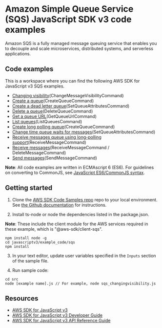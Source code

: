 # Amazon Simple Queue Service (SQS) JavaScript SDK v3 code examples
Amazon SQS is a fully managed message queuing service that enables you to decouple and scale microservices, distributed systems, and serverless applications.

## Code examples
This is a workspace where you can find the following AWS SDK for JavaScript v3 SQS examples. 
- [Changing visibility](src/sqs_changingvisibility.js)(ChangeMessageVisibilityCommand)
- [Create a queue](src/sqs_createqueue.js)(CreateQueueCommand)
- [Create a dead letter queue](src/sqs_deadletterqueue.js)(SetQueueAttributesCommand)
- [Delete a queue](src/sqs_deletequeue.js)(DeleteQueueCommand)
- [Get a queue URL](src/sqs_getqueueurl.js)(GetQueueUrlCommand)
- [List queues](src/sqs_listqueues.js)(ListQueuesCommand)
- [Create long polling queue](src/sqs_longpolling_createqueue.js)(CreateQueueCommand)
- [Change time queue waits for messages](src/sqs_longpolling_existingqueue.js)(SetQueueAttributesCommand)
- [Receive messages queue using long-polling support](src/sqs_longpolling_receivemessage.js)(ReceiveMessageCommand)
- [Receive messages](src/sqs_receivemessage.js)(ReceiveMessageCommand / DeleteMessageCommand)
- [Send messages](src/sqs_sendmessage.js)(SendMessageCommand)

**Note**: All code examples are written in ECMAscript 6 (ES6). For guidelines on converting to CommonJS, see 
[JavaScript ES6/CommonJS syntax](https://docs.aws.amazon.com/sdk-for-javascript/v3/developer-guide/sdk-example-javascript-syntax.html).

## Getting started

1. Clone the [AWS SDK Code Samples repo](https://github.com/awsdocs/aws-doc-sdk-examples) repo to your local environment. See [the Github documentation](https://docs.github.com/en/github/creating-cloning-and-archiving-repositories/cloning-a-repository) for instructions.

2. Install ts-node or node the dependencies listed in the package.json.

**Note**: These include the client module for the AWS services required in these example, 
which is "@aws-sdk/client-sqs".
```
npm install node -g
cd javascriptv3/example_code/sqs
npm install
```


3. In your text editor, update user variables specified in the ```Inputs``` section of the sample file.

4. Run sample code:
```
cd src
node [example name].js // For example, node sqs_changingvisibility.js
```
## Resources
- [AWS SDK for JavaScript v3](https://github.com/aws/aws-sdk-js-v3) 
- [AWS SDK for JavaScript v3 Developer Guide](https://docs.aws.amazon.com/sdk-for-javascript/v3/developer-guide/sqs-examples.html) 
- [AWS SDK for JavaScript v3 API Reference Guide](https://docs.aws.amazon.com/AWSJavaScriptSDK/v3/latest/clients/client-sqs/index.html)
